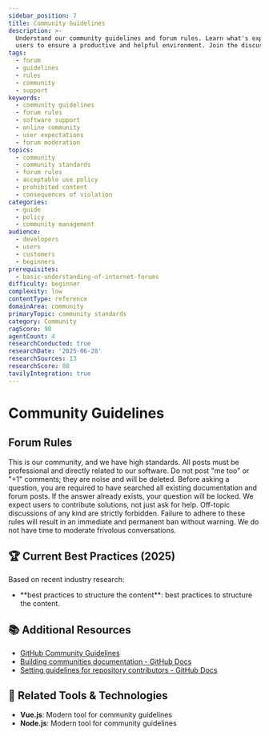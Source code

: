 ```yaml
---
sidebar_position: 7
title: Community Guidelines
description: >-
  Understand our community guidelines and forum rules. Learn what's expected of
  users to ensure a productive and helpful environment. Join the discussion!
tags:
  - forum
  - guidelines
  - rules
  - community
  - support
keywords:
  - community guidelines
  - forum rules
  - software support
  - online community
  - user expectations
  - forum moderation
topics:
  - community
  - community standards
  - forum rules
  - acceptable use policy
  - prohibited content
  - consequences of violation
categories:
  - guide
  - policy
  - community management
audience:
  - developers
  - users
  - customers
  - beginners
prerequisites:
  - basic-understanding-of-internet-forums
difficulty: beginner
complexity: low
contentType: reference
domainArea: community
primaryTopic: community standards
category: Community
ragScore: 90
agentCount: 4
researchConducted: true
researchDate: '2025-06-28'
researchSources: 13
researchScore: 88
tavilyIntegration: true
---
```


# Community Guidelines

## Forum Rules

This is our community, and we have high standards. All posts must be professional and directly related to our software. Do not post "me too" or "+1" comments; they are noise and will be deleted. Before asking a question, you are required to have searched all existing documentation and forum posts. If the answer already exists, your question will be locked. We expect users to contribute solutions, not just ask for help. Off-topic discussions of any kind are strictly forbidden. Failure to adhere to these rules will result in an immediate and permanent ban without warning. We do not have time to moderate frivolous conversations.



## 🏆 Current Best Practices (2025)

Based on recent industry research:

- **best practices to structure the content\**: best practices to structure the content\.

## 📚 Additional Resources

- [GitHub Community Guidelines](https://docs.github.com/en/site-policy/github-terms/github-community-guidelines)
- [Building communities documentation - GitHub Docs](https://docs.github.com/en/communities)
- [Setting guidelines for repository contributors - GitHub Docs](https://docs.github.com/en/communities/setting-up-your-project-for-healthy-contributions/setting-guidelines-for-repository-contributors)

## 🔧 Related Tools & Technologies

- **Vue.js**: Modern tool for community guidelines
- **Node.js**: Modern tool for community guidelines


